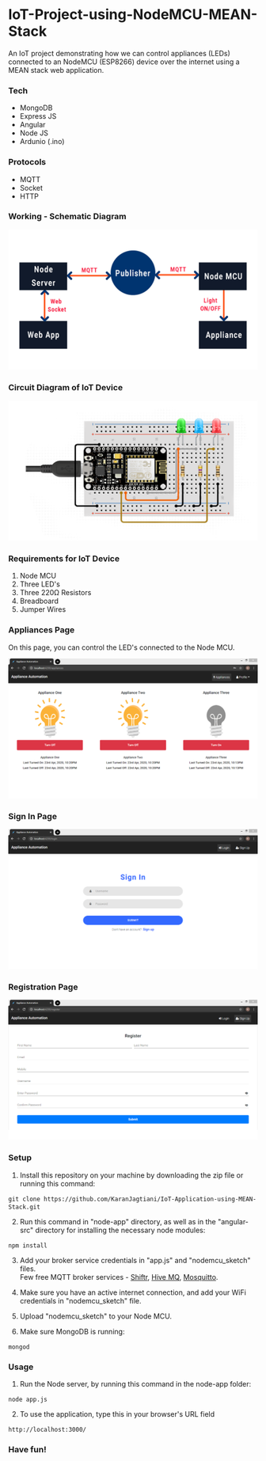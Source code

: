 # IoT-Project-using-NodeMCU-MEAN-Stack

An IoT project demonstrating how we can control appliances (LEDs) connected to an NodeMCU (ESP8266) device over the internet using a MEAN stack web application.

### Tech
* MongoDB
* Express JS
* Angular
* Node JS
* Ardunio (.ino)

### Protocols
* MQTT
* Socket
* HTTP

### Working - Schematic Diagram
![](images/schematic_flowchart.jpg) 

### Circuit Diagram of IoT Device
![](images/circuit.png) 

### Requirements for IoT Device
1. Node MCU
2. Three LED's
3. Three 220&#937; Resistors
4. Breadboard
5. Jumper Wires

### Appliances Page
On this page, you can control the LED's connected to the Node MCU.

![](images/appliances.png) 

### Sign In Page
![](images/sign_in.png) 

### Registration Page
![](images/register.png) 

### Setup

1. Install this repository on your machine by downloading the zip file or running this command:

```
git clone https://github.com/KaranJagtiani/IoT-Application-using-MEAN-Stack.git
```

2. Run this command in "node-app" directory, as well as in the "angular-src" directory for installing the necessary node modules:

```
npm install
```

3. Add your broker service credentials in "app.js" and "nodemcu_sketch" files.  
Few free MQTT broker services - [Shiftr](https://www.shiftr.io/), [Hive MQ](https://www.hivemq.com/public-mqtt-broker/), [Mosquitto](https://mosquitto.org/).

4. Make sure you have an active internet connection, and add your WiFi credentials in "nodemcu_sketch" file.

5. Upload "nodemcu_sketch" to your Node MCU.

6. Make sure MongoDB is running:

```
mongod
```

### Usage

1. Run the Node server, by running this command in the node-app folder:

```
node app.js
```

2. To use the application, type this in your browser's URL field

```
http://localhost:3000/
```

### Have fun!
